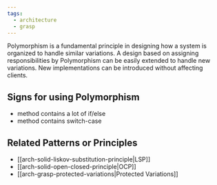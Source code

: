 ```yaml
---
tags:
  - architecture
  - grasp
---
```

Polymorphism is a fundamental principle in designing how a system is organized to handle similar variations. A design based on assigning responsibilities by Polymorphism can be easily extended to handle new variations. New implementations can be introduced without affecting clients.
## Signs for using Polymorphism
- method contains a lot of if/else
- method contains switch-case
## Related Patterns or Principles
- [[arch-solid-liskov-substitution-principle|LSP]]
- [[arch-solid-open-closed-principle|OCP]]
- [[arch-grasp-protected-variations|Protected Variations]]